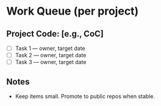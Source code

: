 <!-- status: stub; target: 150+ words -->
<!-- status: stub; target: 150+ words -->
<!-- status: stub; target: 150+ words -->
<!-- status: stub; target: 150+ words -->
<!-- status: stub; target: 150+ words -->
<!-- status: stub; target: 150+ words -->
<!-- status: stub; target: 150+ words -->
# Work Queue (per project)

## Project Code: [e.g., CoC]
- [ ] Task 1 — owner, target date
- [ ] Task 2 — owner, target date
- [ ] Task 3 — owner, target date

## Notes
- Keep items small. Promote to public repos when stable.









